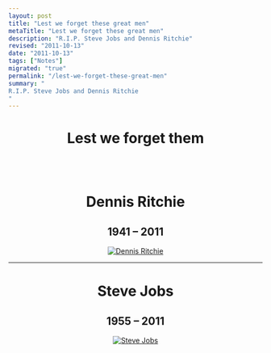 ```yaml
---
layout: post
title: "Lest we forget these great men"
metaTitle: "Lest we forget these great men"
description: "R.I.P. Steve Jobs and Dennis Ritchie"
revised: "2011-10-13"
date: "2011-10-13"
tags: ["Notes"]
migrated: "true"
permalink: "/lest-we-forget-these-great-men"
summary: "
R.I.P. Steve Jobs and Dennis Ritchie
"
---
```

<h1 style="text-align:center">Lest we forget them</h1>

<br />
<br />
<div style="text-align:center;">

<h1>Dennis Ritchie</h1>
<h2>1941 – 2011</h2>

<a href="http://en.wikipedia.org/wiki/Dennis_Ritchie" title="Dennis MacAlistair Ritchie">
<div> <img src="http://upload.wikimedia.org/wikipedia/commons/0/01/Dennis_MacAlistair_Ritchie_.jpg" alt="Dennis Ritchie" />
</div>
</a>

</div>

<hr />

<div style="text-align:center;">

<h1>Steve Jobs</h1>
<h2>1955 – 2011</h2>

<a href="http://en.wikipedia.org/wiki/Steve_Jobs" title="Steven Paul Jobs">
<div>
<img src="http://images.apple.com/au/home/images/t_hero.png" alt="Steve Jobs" />
</div>
</a>

</div>
